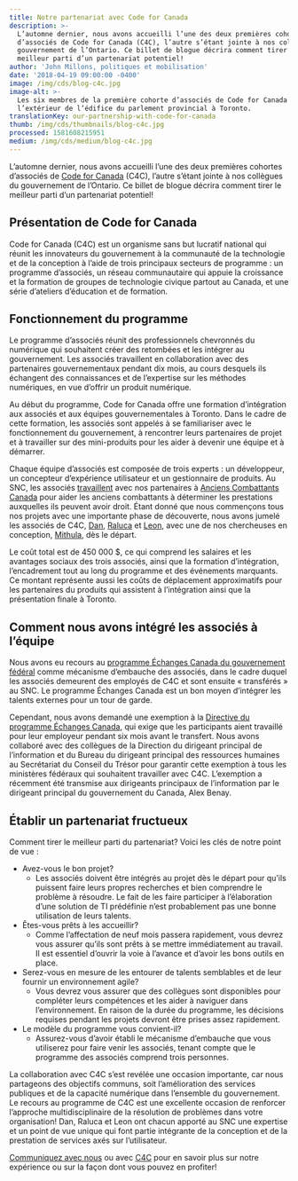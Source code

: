 ```yaml
---
title: Notre partenariat avec Code for Canada
description: >-
  L’automne dernier, nous avons accueilli l’une des deux premières cohortes
  d’associés de Code for Canada (C4C), l’autre s’étant jointe à nos collègues du
  gouvernement de l’Ontario. Ce billet de blogue décrira comment tirer le
  meilleur parti d’un partenariat potentiel!
author: 'John Millons, politiques et mobilisation'
date: '2018-04-19 09:00:00 -0400'
image: /img/cds/blog-c4c.jpg
image-alt: >-
  Les six membres de la première cohorte d’associés de Code for Canada à
  l’extérieur de l’édifice du parlement provincial à Toronto.
translationKey: our-partnership-with-code-for-canada
thumb: /img/cds/thumbnails/blog-c4c.jpg
processed: 1581608215951
medium: /img/cds/medium/blog-c4c.jpg
---
```


L’automne dernier, nous avons accueilli l’une des deux premières cohortes d’associés de [Code for Canada](https://codefor.ca/fr/) (C4C), l’autre s’étant jointe à nos collègues du gouvernement de l’Ontario. Ce billet de blogue décrira comment tirer le meilleur parti d’un partenariat potentiel!

## Présentation de Code for Canada

Code for Canada (C4C) est un organisme sans but lucratif national qui réunit les innovateurs du gouvernement à la communauté de la technologie et de la conception à l’aide de trois principaux secteurs de programme : un programme d’associés, un réseau communautaire qui appuie la croissance et la formation de groupes de technologie civique partout au Canada, et une série d’ateliers d’éducation et de formation.

## Fonctionnement du programme

Le programme d’associés réunit des professionnels chevronnés du numérique qui souhaitent créer des retombées et les intégrer au gouvernement. Les associés travaillent en collaboration avec des partenaires gouvernementaux pendant dix mois, au cours desquels ils échangent des connaissances et de l’expertise sur les méthodes numériques, en vue d’offrir un produit numérique.

Au début du programme, Code for Canada offre une formation d’intégration aux associés et aux équipes gouvernementales à Toronto. Dans le cadre de cette formation, les associés sont appelés à se familiariser avec le fonctionnement du gouvernement, à rencontrer leurs partenaires de projet et à travailler sur des mini-produits pour les aider à devenir une équipe et à démarrer.

Chaque équipe d’associés est composée de trois experts : un développeur, un concepteur d’expérience utilisateur et un gestionnaire de produits. Au SNC, les associés [travaillent](https://medium.com/code-for-canada/benefits-at-a-glance-aee020d224f8) avec nos partenaires à [Anciens Combattants Canada](https://www.canada.ca/fr/anciens-combattants-canada.html) pour aider les anciens combattants à déterminer les prestations auxquelles ils peuvent avoir droit. Étant donné que nous commençons tous nos projets avec une importante phase de découverte, nous avons jumelé les associés de C4C, [Dan](https://twitter.com/danprime), [Raluca](https://twitter.com/eneraluca) et [Leon](https://twitter.com/le0nL), avec une de nos chercheuses en conception, [Mithula](https://twitter.com/MithulaNaik), dès le départ.

Le coût total est de 450 000 $, ce qui comprend les salaires et les avantages sociaux des trois associés, ainsi que la formation d’intégration, l’encadrement tout au long du programme et des événements marquants. Ce montant représente aussi les coûts de déplacement approximatifs pour les partenaires du produits qui assistent à l’intégration ainsi que la présentation finale à Toronto.

## Comment nous avons intégré les associés à l’équipe

Nous avons eu recours au [programme Échanges Canada du gouvernement fédéral](https://www.canada.ca/fr/secretariat-conseil-tresor/services/perfectionnement-professionnel/echanges-canada.html) comme mécanisme d’embauche des associés, dans le cadre duquel les associés demeurent des employés de C4C et sont ensuite « transférés » au SNC. Le programme Échanges Canada est un bon moyen d’intégrer les talents externes pour un tour de garde.

Cependant, nous avons demandé une exemption à la [Directive du programme Échanges Canada](https://www.tbs-sct.gc.ca/pol/doc-fra.aspx?id=12553), qui exige que les participants aient travaillé pour leur employeur pendant six mois avant le transfert. Nous avons collaboré avec des collègues de la Direction du dirigeant principal de l’information et du Bureau du dirigeant principal des ressources humaines au Secrétariat du Conseil du Trésor pour garantir cette exemption à tous les ministères fédéraux qui souhaitent travailler avec C4C. L’exemption a récemment été transmise aux dirigeants principaux de l’information par le dirigeant principal du gouvernement du Canada, Alex Benay.

## Établir un partenariat fructueux

Comment tirer le meilleur parti du partenariat? Voici les clés de notre point de vue :

* Avez-vous le bon projet?
  * Les associés doivent être intégrés au projet dès le départ pour qu’ils puissent faire leurs propres recherches et bien comprendre le problème à résoudre. Le fait de les faire participer à l’élaboration d’une solution de TI prédéfinie n’est probablement pas une bonne utilisation de leurs talents.
* Êtes-vous prêts à les accueillir?
  * Comme l’affectation de neuf mois passera rapidement, vous devrez vous assurer qu’ils sont prêts à se mettre immédiatement au travail. Il est essentiel d’ouvrir la voie à l’avance et d’avoir les bons outils en place.
* Serez-vous en mesure de les entourer de talents semblables et de leur fournir un environnement agile?
  * Vous devrez vous assurer que des collègues sont disponibles pour compléter leurs compétences et les aider à naviguer dans l’environnement. En raison de la durée du programme, les décisions requises pendant les projets devront être prises assez rapidement.
* Le modèle du programme vous convient-il?
  * Assurez-vous d’avoir établi le mécanisme d’embauche que vous utiliserez pour faire venir les associés, tenant compte que le programme des associés comprend trois personnes.

La collaboration avec C4C s’est revélée une occasion importante, car nous partageons des objectifs communs, soit l’amélioration des services publiques et de la capacité numérique dans l’ensemble du gouvernement. Le recours au programme de C4C est une excellente occasion de renforcer l’approche multidisciplinaire de la résolution de problèmes dans votre organisation! Dan, Raluca et Leon ont chacun apporté au SNC une expertise et un point de vue unique qui font partie intégrante de la conception et de la prestation de services axés sur l’utilisateur.

[Communiquez avec nous](mailto:cds-snc@tbs-sct.gc.ca) ou avec [C4C](mailto:dorothy@codefor.ca) pour en savoir plus sur notre expérience ou sur la façon dont vous pouvez en profiter!




